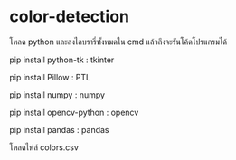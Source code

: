 # color-detection

โหลด python และลงไลบรารี่ทั้งหมดใน cmd แล้วถึงจะรันโค้ดโปรแกรมได้

pip install python-tk : tkinter

pip install Pillow : PTL

pip install numpy : numpy 

pip install opencv-python : opencv

pip install pandas : pandas

โหลดไฟล์ colors.csv
